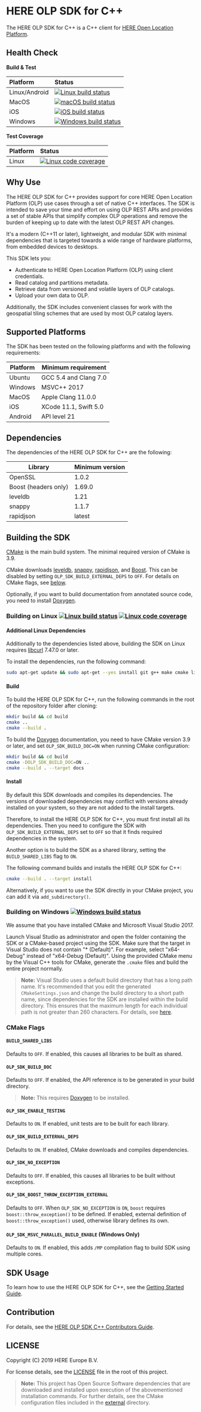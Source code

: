# HERE OLP SDK for C++

The HERE OLP SDK for C++ is a C++ client for [HERE Open Location Platform](https://platform.here.com).

## Health Сheck

**Build & Test**

| Platform                       | Status                          |
| :----------------------------- | :------------------------------ |
| Linux/Android                  | [![Linux build status][1]][2]   |
| MacOS                          | [![macOS build status][3]][4]   |
| iOS                            | [![iOS build status][7]][4]     |
| Windows                        | [![Windows build status][8]][4] |

**Test Coverage**

| Platform                       | Status                          |
| :----------------------------- | :------------------------------ |
| Linux                          | [![Linux code coverage][5]][6]  |

[1]: https://travis-ci.com/heremaps/here-olp-sdk-cpp.svg?branch=master
[2]: https://travis-ci.com/heremaps/here-olp-sdk-cpp
[3]: https://dev.azure.com/heremaps/github/_apis/build/status/heremaps.here-olp-sdk-cpp?branchName=master&jobName=Windows_build
[4]: https://dev.azure.com/heremaps/github/_build/latest?definitionId=2&branchName=master
[5]: https://codecov.io/gh/heremaps/here-olp-sdk-cpp/branch/master/graph/badge.svg
[6]: https://codecov.io/gh/heremaps/here-olp-sdk-cpp/
[7]: https://dev.azure.com/heremaps/github/_apis/build/status/heremaps.here-olp-sdk-cpp?branchName=master&jobName=MacOS_build
[8]: https://dev.azure.com/heremaps/github/_apis/build/status/heremaps.here-olp-sdk-cpp?branchName=master&jobName=iOS_build

## Why Use

The HERE OLP SDK for C++ provides support for core HERE Open Location Platform (OLP) use cases through a set of native C++ interfaces. The SDK is intended to save your time and effort on using OLP REST APIs and provides a set of stable APIs that simplify complex OLP operations and remove the burden of keeping up to date with the latest OLP REST API changes.

It's a modern (C++11 or later), lightweight, and modular SDK with minimal dependencies that is targeted towards a wide range of hardware platforms, from embedded devices to desktops.

This SDK lets you:

* Authenticate to HERE Open Location Platform (OLP) using client credentials.
* Read catalog and partitions metadata.
* Retrieve data from versioned and volatile layers of OLP catalogs.
* Upload your own data to OLP.

Additionally, the SDK includes convenient classes for work with the geospatial tiling schemes that are used by most OLP catalog layers.

## Supported Platforms

The SDK has been tested on the following platforms and with the following requirements:

| Platform | Minimum requirement |
| ------- | -------- |
| Ubuntu | GCC 5.4 and Clang 7.0 |
| Windows | MSVC++ 2017  |
| MacOS | Apple Clang 11.0.0 |
| iOS |  XCode 11.1, Swift 5.0 |
| Android |  API level 21 |

## Dependencies

The dependencies of the HERE OLP SDK for C++ are the following:

| Library   | Minimum version |
| --------- | --------------- |
| OpenSSL   | 1.0.2 |
| Boost (headers only) | 1.69.0 |
| leveldb   | 1.21 |
| snappy    | 1.1.7 |
| rapidjson | latest |

## Building the SDK

[CMake](https://cmake.org/download/) is the main build system. The minimal required version of CMake is 3.9.

CMake downloads [leveldb](https://github.com/google/leveldb), [snappy](https://github.com/google/snappy), [rapidjson](https://github.com/Tencent/rapidjson), and [Boost](https://www.boost.org/). This can be disabled by setting `OLP_SDK_BUILD_EXTERNAL_DEPS` to `OFF`. For details on CMake flags, see [below](#cmake-flags).

Optionally, if you want to build documentation from annotated source code, you need to install [Doxygen](http://www.doxygen.nl/).

### Building on Linux [![Linux build status][1]][2] [![Linux code coverage][5]][6]

#### Additional Linux Dependencies

Additionally to the dependencies listed above, building the SDK on Linux requires [libcurl](https://curl.haxx.se/download.html) 7.47.0 or later.

To install the dependencies, run the following command:

```bash
sudo apt-get update && sudo apt-get --yes install git g++ make cmake libssl-dev libcurl4-openssl-dev libboost-all-dev
```

#### Build

To build the HERE OLP SDK for C++, run the following commands in the root of the repository folder after cloning:

```bash
mkdir build && cd build
cmake ..
cmake --build .
```

To build the [Doxygen](http://www.doxygen.nl/) documentation, you need to have CMake version 3.9 or later, and set `OLP_SDK_BUILD_DOC=ON` when running CMake configuration:

```bash
mkdir build && cd build
cmake -DOLP_SDK_BUILD_DOC=ON ..
cmake --build . --target docs
```

#### Install

By default this SDK downloads and compiles its dependencies. The versions of downloaded dependencies may conflict with versions already installed on your system, so they are not added to the install targets.

Therefore, to install the HERE OLP SDK for C++, you must first install all its dependencies. Then you need to configure the SDK with `OLP_SDK_BUILD_EXTERNAL_DEPS` set to `OFF` so that it finds required dependencies in the system.

Another option is to build the SDK as a shared library, setting the `BUILD_SHARED_LIBS` flag to `ON`.

The following command builds and installs the HERE OLP SDK for C++:

```bash
cmake --build . --target install
```

Alternatively, if you want to use the SDK directly in your CMake project, you can add it via `add_subdirectory()`.

### Building on Windows [![Windows build status][3]][4]

We assume that you have installed CMake and Microsoft Visual Studio 2017.

Launch Visual Studio as administrator and open the folder containing the SDK or a CMake-based project using the SDK. Make sure that the target in Visual Studio does not contain "* (Default)". For example, select "x64-Debug" instead of "x64-Debug (Default)".
Using the provided CMake menu by the Visual C++ tools for CMake, generate the `.cmake` files and build the entire project normally.

> **Note:**
> Visual Studio uses a default build directory that has a long path name. It's recommended that you edit the generated `CMakeSettings.json` and change the build directory to a short path name, since dependencies for the SDK are installed within the build directory. This ensures that the maximum length for each individual path is not greater than 260 characters. For details, see [here](https://docs.microsoft.com/en-us/windows/desktop/fileio/naming-a-file).

### CMake Flags

#### `BUILD_SHARED_LIBS`

Defaults to `OFF`. If enabled, this causes all libraries to be built as shared.

#### `OLP_SDK_BUILD_DOC`

Defaults to `OFF`. If enabled, the API reference is to be generated in your build directory.

> **Note:**
> This requires [Doxygen](http://www.doxygen.nl/) to be installed.

#### `OLP_SDK_ENABLE_TESTING`

Defaults to `ON`. If enabled, unit tests are to be built for each library.

#### `OLP_SDK_BUILD_EXTERNAL_DEPS`

Defaults to `ON`. If enabled, CMake downloads and compiles dependencies.

#### `OLP_SDK_NO_EXCEPTION`

Defaults to `OFF`. If enabled, this causes all libraries to be built without exceptions.

#### `OLP_SDK_BOOST_THROW_EXCEPTION_EXTERNAL`

Defaults to `OFF`. When `OLP_SDK_NO_EXCEPTION` is `ON`, `boost` requires `boost::throw_exception()` to be defined. If enabled, external definition of `boost::throw_exception()` used, otherwise library defines its own.

#### `OLP_SDK_MSVC_PARALLEL_BUILD_ENABLE` (Windows Only)

Defaults to `ON`. If enabled, this adds `/MP` compilation flag to build SDK using multiple cores.

## SDK Usage

To learn how to use the HERE OLP SDK for C++, see the [Getting Started Guide](docs/GettingStartedGuide.md).

## Contribution

For details, see the [HERE OLP SDK C++ Contributors Guide](CONTRIBUTING.md).

## LICENSE

Copyright (C) 2019 HERE Europe B.V.

For license details, see the [LICENSE](LICENSE) file in the root of this project.

> **Note:**
> This project has Open Source Software dependencies that are downloaded and installed upon execution of the abovementioned installation commands. For further details, see the CMake configuration files included in the [external](/external) directory.
